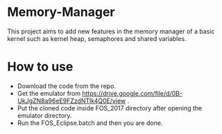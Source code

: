 # Memory-Manager
This project aims to  add new features in the memory manager of a basic kernel such as  kernel heap, semaphores and shared variables.
# How to use 
* Download the code from the repo.
* Get the emulator from https://drive.google.com/file/d/0B-UkJgZN8a96eE9FZzdNTlk4Q0E/view .
* Put the cloned code inside FOS_2017 directory after opening the emulator directory.
* Run the FOS_Eclipse.batch and then you are done.
